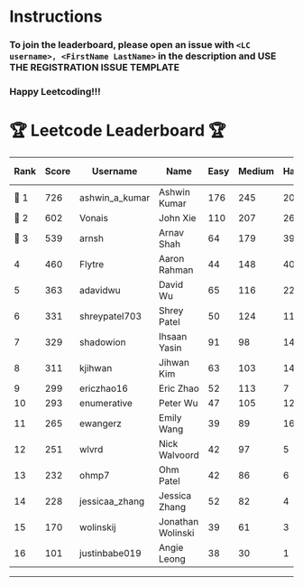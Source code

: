 # Instructions
### To join the leaderboard, please open an issue with `<LC username>, <FirstName LastName>` in the description and USE THE REGISTRATION ISSUE TEMPLATE
### Happy Leetcoding!!!


# 🏆 Leetcode Leaderboard 🏆

| Rank | Score | Username       | Name | Easy | Medium | Hard | Problems Solved |
|------|----------------|-----------------|-------------------|--------------|--------------|--------------|--------------|
| 🥇 1 | 726 | ashwin_a_kumar | Ashwin Kumar | 176 | 245 | 20 | 441 |
| 🥈 2 | 602 | Vonais | John Xie | 110 | 207 | 26 | 343 |
| 🥉 3 | 539 | arnsh | Arnav Shah | 64 | 179 | 39 | 282 |
| 4 | 460 | Flytre | Aaron Rahman | 44 | 148 | 40 | 232 |
| 5 | 363 | adavidwu | David Wu | 65 | 116 | 22 | 203 |
| 6 | 331 | shreypatel703 | Shrey Patel | 50 | 124 | 11 | 185 |
| 7 | 329 | shadowion | Ihsaan Yasin | 91 | 98 | 14 | 203 |
| 8 | 311 | kjihwan | Jihwan Kim | 63 | 103 | 14 | 180 |
| 9 | 299 | ericzhao16 | Eric Zhao | 52 | 113 | 7 | 172 |
| 10 | 293 | enumerative | Peter Wu | 47 | 105 | 12 | 164 |
| 11 | 265 | ewangerz | Emily Wang | 39 | 89 | 16 | 144 |
| 12 | 251 | wlvrd | Nick Walvoord | 42 | 97 | 5 | 144 |
| 13 | 232 | ohmp7 | Ohm Patel | 42 | 86 | 6 | 134 |
| 14 | 228 | jessicaa_zhang | Jessica Zhang | 52 | 82 | 4 | 138 |
| 15 | 170 | wolinskij | Jonathan Wolinski | 39 | 61 | 3 | 103 |
| 16 | 101 | justinbabe019 | Angie Leong | 38 | 30 | 1 | 69 |
---